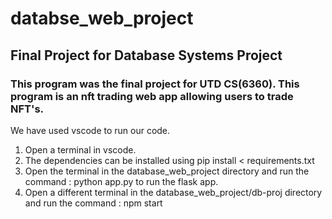 # databse_web_project
## Final Project for Database Systems Project
### This program was the final project for UTD CS(6360). This program is an nft trading web app allowing users to trade NFT's.
We have used vscode to run our code.
1. Open a terminal in vscode.
2. The dependencies can be installed using pip install < requirements.txt
3. Open the terminal in the database_web_project directory and run the command : python app.py to run the flask app.
4. Open a different terminal in the database_web_project/db-proj directory and run the command : npm start
